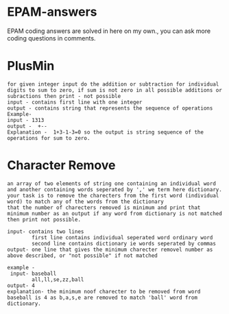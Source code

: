 # EPAM-answers
EPAM coding answers are solved in here on my own., you can ask more coding questions in comments.

# PlusMin
    for given integer input do the addition or subtraction for individual digits to sum to zero, if sum is not zero in all possible additions or subractions then print - not possible
    input - contains first line with one integer 
    output - contains string that represents the sequence of operations
    Example-
    input - 1313
    output -  +--
    Explanation -  1+3-1-3=0 so the output is string sequence of the operations for sum to zero.
    
 # Character Remove
    an array of two elements of string one containing an individual word and another containing words seperated by ',' we term here dictionary. your task is to remove the charecters from the first word (individual word) to match any of the words from the dictionary 
    that the number of charecters removed is minimum and print that minimum number as an output if any word from dictionary is not matched then print not possible.
    
    input- contains two lines
            first line contains individual seperated word ordinary word
            second line contains dictionary ie words seperated by commas
    output- one line that gives the minimum charecter removel number as above described, or "not possible" if not matched
    
    example -
     input- baseball
            all,ll,se,zz,ball
    output- 4
    explanation- the minimum noof charecter to be removed from word baseball is 4 as b,a,s,e are removed to match 'ball' word from dictionary.
    
